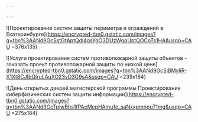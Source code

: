 ```yaml
---

---
```


![Проектирование систем защиты периметра и ограждений в Екатеринбурге](https://encrypted-tbn0.gstatic.com/images?q=tbn%3AANd9GcSstGtAptQdl4qsYgO3DUzWgqUptQOCoTs1HA&usqp=CAU =376x135)

![Услуги проектирования систем противопожарной защиты объектов - заказать  проект противопожарной защиты по низкой цене](https://encrypted-tbn0.gstatic.com/images?q=tbn%3AANd9GcSlBMyliR-X1Xt8CJIbQlruLAuXO23vD3G9sA&usqp=CAU =239x184)

![День открытых дверей магистерской программы Проектирование киберфизических систем  защиты информации](https://encrypted-tbn0.gstatic.com/images?q=tbn%3AANd9GcTpiwBhs1fPAeMepHAmu1e_saNxxpmnpu71mg&usqp=CAU =275x184)
